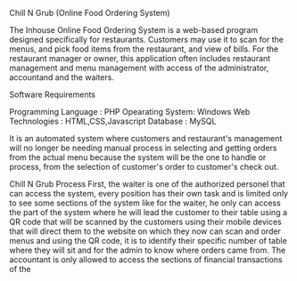 Chill N Grub (Online Food Ordering System)

The Inhouse Online Food Ordering System is a web-based program designed specifically for restaurants. Customers may use it to scan for the menus, and pick food items from the  restaurant, and view of bills. For the restaurant manager or owner, this application often includes restaurant management and menu management with access of the administrator, accountand and the waiters. 

Software Requirements

Programming Language : PHP 
Opearating System: Windows 
Web Technologies : HTML,CSS,Javascript 
Database : MySQL 

It is an automated system where customers and restaurant's management will no longer be needing manual process in selecting and getting orders from the actual menu because the system will be the one to handle or process, from the selection of customer's order to customer's check out.   

Chill N Grub Process 
First, the waiter is one of the authorized personel that can access the system, every position has their own task and is limited only to see some sections of the system like for the waiter, he only can access the part of the system where he will lead the customer to their table using a QR code that will be scanned by the customers using their mobile devices that will direct them to the website on which they now can scan and order menus and using the QR code, it is to identify their specific number of table where they will sit and for the admin to know where orders came from. The accountant is only allowed to access the sections of financial transactions of the 

